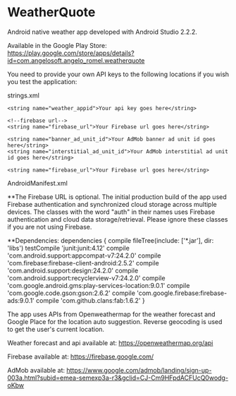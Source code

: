 # WeatherQuote
Android native weather app developed with Android Studio 2.2.2.

Available in the Google Play Store:
https://play.google.com/store/apps/details?id=com.angelosoft.angelo_romel.weatherquote

You need to provide your own API keys to the following locations if you wish you test the application:

strings.xml
<!--openweathermap api key/appid-->
    <string name="weather_appid">Your api key goes here</string>

    <!--firebase url-->
    <string name="firebase_url">Your Firebase url goes here</string>

<!--AdMob-->
    <string name="banner_ad_unit_id">Your AdMob banner ad unit id goes here</string>
    <string name="interstitial_ad_unit_id">Your AdMob interstitial ad unit id goes here</string>

<!--firebase url-->
    <string name="firebase_url">Your Firebase url goes here</string>


AndroidManifest.xml
<meta-data
            android:name="com.google.android.gms.version"
            android:value="@integer/google_play_services_version" />
        <meta-data
            android:name="com.google.android.geo.API_KEY"
            android:value="Your api key goes here" />
            
**The Firebase URL is optional. The initial production build of the app used Firebase authentication and synchronized cloud storage
across multiple devices. The classes with the word "auth" in their names uses Firebase authentication and cloud data storage/retrieval. 
Please ignore these classes if you are not using Firebase.

**Dependencies:
dependencies {
    compile fileTree(include: ['*.jar'], dir: 'libs')
    testCompile 'junit:junit:4.12'
    compile 'com.android.support:appcompat-v7:24.2.0'
    compile 'com.firebase:firebase-client-android:2.5.2'
    compile 'com.android.support:design:24.2.0'
    compile 'com.android.support:recyclerview-v7:24.2.0'
    compile 'com.google.android.gms:play-services-location:9.0.1'
    compile 'com.google.code.gson:gson:2.6.2'
    compile 'com.google.firebase:firebase-ads:9.0.1'
    compile 'com.github.clans:fab:1.6.2'
}

The app uses APIs from Openweathermap for the weather forecast and Google Place for the location auto suggestion. Reverse geocoding is used to get the user's current location.

Weather forecast and api available at:
https://openweathermap.org/api

Firebase available at:
https://firebase.google.com/

AdMob available at:
https://www.google.com/admob/landing/sign-up-003a.html?subid=emea-semexp3a-r3&gclid=CJ-Cm9HFpdACFUcQ0wodg-oKbw
